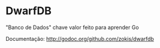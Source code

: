 # DwarfDB
"Banco de Dados" chave valor feito para aprender Go


Documentação:
http://godoc.org/github.com/zokis/dwarfdb
